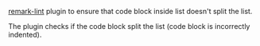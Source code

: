 [remark-lint](https://github.com/remarkjs/remark-lint) plugin to ensure that code block inside list doesn't split the list.

The plugin checks if the code block split the list (сode block is incorrectly indented).